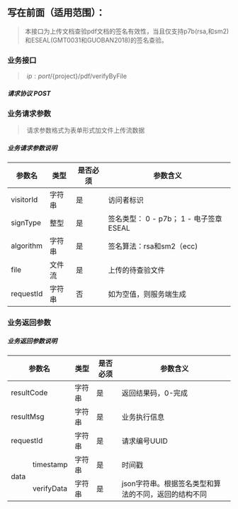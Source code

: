 ## 写在前面（适用范围）：

> ​		本接口为上传文档查验pdf文档的签名有效性，当且仅支持p7b(rsa,和sm2)和ESEAL(GMT0031和GUOBAN2018)的签名查验。

### 业务接口

> ​	${ip:port}/${project}/pdf/verifyByFile

##### 请求协议	POST

### 业务请求参数

> ​	请求参数格式为表单形式加文件上传流数据

##### 业务请求参数说明

| 参数名    | 类型   | 是否必须 | 参数含义                               |
| --------- | ------ | -------- | -------------------------------------- |
| visitorId | 字符串 | 是       | 访问者标识                             |
| signType  | 整型   | 是       | 签名类型： 0 - p7b； 1 - 电子签章ESEAL |
| algorithm | 字符串 | 是       | 签名算法：rsa和sm2（ecc)               |
| file      | 文件流 | 是       | 上传的待查验文件                       |
| requestId | 字符串 | 否       | 如为空值，则服务端生成                 |



### 业务返回参数

##### 业务返回参数说明



<table>
    <thead>
        <tr>
            <th colspan="2">参数名</th>
            <th>类型</th>
            <th>是否必须</th>  
            <th>参数含义</th>
        </tr >
    </thead>
    <tbody>  
        <tr>
            <td colspan="2">resultCode</td>
            <td>字符串</td>
            <td>是</td>
            <td>返回结果码，0-完成</td>
        </tr>
        <tr>
            <td colspan="2">resultMsg</td>
            <td>字符串</td>
            <td>是</td>
            <td>业务执行信息</td>
        </tr>
        <tr>
            <td colspan="2">requestId</td>
            <td>字符串</td>
            <td>是</td>
            <td>请求编号UUID</td>
        </tr>
        <tr>
            <td colspan="1" rowspan="2" algin="center" valign="middle">data</td>
            <td>timestamp</td>
            <td>字符串</td>
            <td>是</td>
            <td>时间戳</td>
        </tr>
        <tr>
            <td>verifyData</td>
            <td>字符串</td>
            <td>是</td>
            <td>json字符串。根据签名类型和算法的不同，返回的结构不同</td>
        </tr>  
    </tbody>
</table>



 










